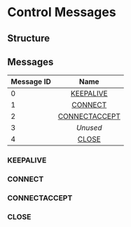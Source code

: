 # Control Messages

## Structure

## Messages

| Message ID    | Name                            |
| ------------- | :-----------------------------: |
| 0             | [KEEPALIVE](#keepalive)         | 
| 1             | [CONNECT](#connect)             |
| 2             | [CONNECTACCEPT](#connectaccept) |
| 3             | *Unused*                        |
| 4             | [CLOSE](#close)                 |

### KEEPALIVE

### CONNECT

### CONNECTACCEPT

### CLOSE
